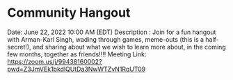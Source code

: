 # Community Hangout

Date: June 22, 2022 10:00 AM (EDT)
Description : Join for a fun hangout with Arman-Karl Singh, wading through games, meme-outs (this is a half-secret!), and sharing about what we wish to learn more about, in the coming few months, together as friends!!!!
Meeting Link: https://zoom.us/j/99438160002?pwd=Z3JmVEk1bkdlQUtDa3NwWTZvN1RqUT09